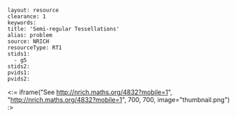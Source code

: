 ````
layout: resource
clearance: 1
keywords:
title: 'Semi-regular Tessellations'
alias: problem
source: NRICH
resourceType: RT1
stids1: 
  - g5
stids2:
pvids1:
pvids2:

````

<:= iframe("See http://nrich.maths.org/4832?mobile=1", "http://nrich.maths.org/4832?mobile=1", 700, 700, image="thumbnail.png") :>

